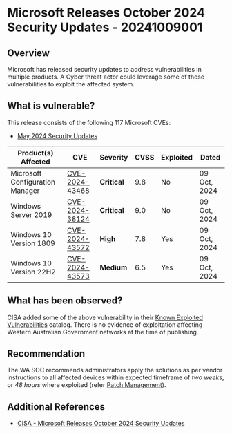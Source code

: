 # Microsoft Releases October 2024 Security Updates - 20241009001

## Overview

Microsoft has released security updates to address vulnerabilities in multiple products. A Cyber threat actor could leverage some of these vulnerabilities to exploit the affected system.

## What is vulnerable?

This release consists of the following 117 Microsoft CVEs:

- [May 2024 Security Updates](https://msrc.microsoft.com/update-guide/releaseNote/2024-Oct)

| Product(s) Affected             | CVE                                                                             | Severity     | CVSS | Exploited | Dated        |
| ------------------------------- | ------------------------------------------------------------------------------- | ------------ | ---- | --------- | ------------ |
| Microsoft Configuration Manager | [CVE-2024-43468](https://cve.mitre.org/cgi-bin/cvename.cgi?name=CVE-2024-43468) | **Critical** | 9.8  | No        | 09 Oct, 2024 |
| Windows Server 2019             | [CVE-2024-38124](https://cve.mitre.org/cgi-bin/cvename.cgi?name=CVE-2024-38124) | **Critical** | 9.0  | No        | 09 Oct, 2024 |
| Windows 10 Version 1809         | [CVE-2024-43572](https://cve.mitre.org/cgi-bin/cvename.cgi?name=CVE-2024-43572) | **High**     | 7.8  | Yes       | 09 Oct, 2024 |
| Windows 10 Version 22H2         | [CVE-2024-43573](https://cve.mitre.org/cgi-bin/cvename.cgi?name=CVE-2024-43573) | **Medium**   | 6.5  | Yes       | 09 Oct, 2024 |

## What has been observed?

CISA added some of the above vulnerability in their [Known Exploited Vulnerabilities](https://www.cisa.gov/known-exploited-vulnerabilities-catalog) catalog. There is no evidence of exploitation affecting Western Australian Government networks at the time of publishing.

## Recommendation

The WA SOC recommends administrators apply the solutions as per vendor instructions to all affected devices within expected timeframe of *two weeks*, or *48 hours* where exploited (refer [Patch Management](../guidelines/patch-management.md)).

## Additional References

- [CISA - Microsoft Releases October 2024 Security Updates](https://www.cisa.gov/news-events/alerts/2024/10/08/cisa-adds-three-known-exploited-vulnerabilities-catalog)
